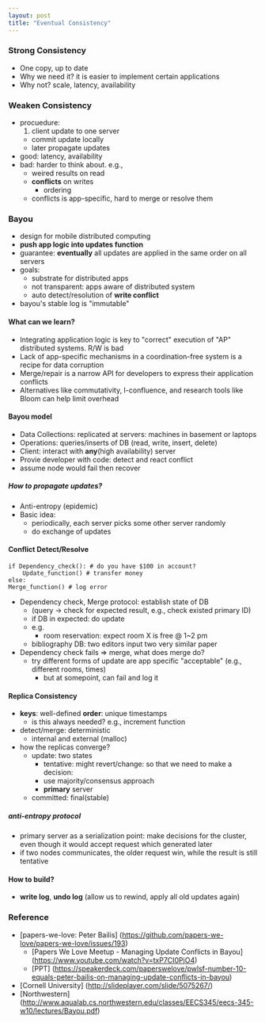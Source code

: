 ```yaml
---
layout: post
title: "Eventual Consistency"
---
```


### Strong Consistency
* One copy, up to date
* Why we need it? it is easier to implement certain applications
* Why not? scale, latency, availability

### Weaken Consistency
* procuedure:
    1. client update to one server
    - commit update locally
    - later propagate updates
* good: latency, availability
* bad: harder to think about. e.g.,
    * weired results on read
    * **conflicts** on writes
        * ordering
	* conflicts is app-specific, hard to merge or resolve them

### Bayou
* design for mobile distributed computing
* **push app logic into updates function**
* guarantee: **eventually** all updates are applied in the same order on all servers
* goals:
    * substrate for distributed apps
    * not transparent: apps aware of distributed system
    * auto detect/resolution of **write conflict**
* bayou's stable log is "immutable"

#### What can we learn?
* Integrating application logic is key to "correct" execution of "AP" distributed systems. R/W is bad
* Lack of app-specific mechanisms in a coordination-free system is a recipe for data corruption
* Merge/repair is a narrow API for developers to express their application conflicts
* Alternatives like commutativity, I-confluence, and research tools like Bloom can help limit overhead

#### Bayou model
* Data Collections: replicated at servers: machines in basement or laptops
* Operations: queries/inserts of DB (read, write, insert, delete)
* Client: interact with **any**(high availability) server
* Provie developer with code: detect and react conflict
* assume node would fail then recover

##### How to propagate updates?
* Anti-entropy (epidemic)
* Basic idea:
    * periodically, each server picks some other server randomly
    * do exchange of updates

#### Conflict Detect/Resolve
    if Dependency_check(): # do you have $100 in account?
        Update_function() # transfer money
    else:
	Merge_function() # log error

* Dependency check, Merge protocol: establish state of DB
    * (query -> check for expected result, e.g., check existed primary ID)
	* if DB in expected: do update
    * e.g.
        * room reservation: expect room X is free @ 1~2 pm
	* bibliography DB: two editors input two very similar paper
* Dependency check fails => merge, what does merge do?
    * try different forms of update are app specific "acceptable" (e.g., different rooms, times)
        * but at somepoint, can fail and log it

#### Replica Consistency
* **keys**: well-defined **order**: unique timestamps
    * is this always needed? e.g., increment function
* detect/merge: deterministic
    * internal and external (malloc)
* how the replicas converge?
    * update: two states
        * tentative: might revert/change: so that we need to make a decision:
	    * use majority/consensus approach
	    * **primary** server
	* committed: final(stable)

##### anti-entropy protocol
* primary server as a serialization point: make decisions for the cluster, even though it would accept request which generated later
* if two nodes communicates, the older request win, while the result is still tentative

#### How to build?
* **write log**, **undo log** (allow us to rewind, apply all old updates again)


### Reference
* [papers-we-love: Peter Bailis] (https://github.com/papers-we-love/papers-we-love/issues/193)
    * [Papers We Love Meetup - Managing Update Conflicts in Bayou] (https://www.youtube.com/watch?v=txP7CI0PjO4)
    * [PPT] (https://speakerdeck.com/paperswelove/pwlsf-number-10-equals-peter-bailis-on-managing-update-conflicts-in-bayou)
* [Cornell University] (http://slideplayer.com/slide/5075267/)
* [Northwestern] (http://www.aqualab.cs.northwestern.edu/classes/EECS345/eecs-345-w10/lectures/Bayou.pdf)
